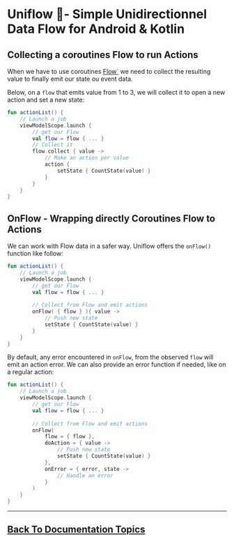 
# Uniflow 🦄- Simple Unidirectionnel Data Flow for Android & Kotlin

## Collecting a coroutines Flow<T> to run Actions

When we have to use coroutines [Flow<T>`](https://kotlin.github.io/kotlinx.coroutines/kotlinx-coroutines-core/kotlinx.coroutines.flow/-flow/) 
we need to collect the resulting value to finally emit our state ou event data.

Below, on a `flow` that emits value from 1 to 3, we will collect it to open a new action and set a new state: 
```kotlin
fun actionList() {
    // Launch a job
    viewModelScope.launch {
        // get our Flow
        val flow = flow { ... }
        // Collect it
        flow.collect { value ->
            // Make an action per value
            action {
                setState { CountState(value) }
            }
        }
    }
}
```

## OnFlow - Wrapping directly Coroutines Flow<T> to Actions

We can work with Flow<T> data in a safer way. Uniflow offers the `onFlow()` function like follow:

```kotlin
fun actionList() {
    // Launch a job
    viewModelScope.launch {
        // get our Flow
        val flow = flow { ... }
        
        // Collect from Flow and emit actions
        onFlow( { flow } ){ value ->
            // Push new state
            setState { CountState(value) }
        }
    }
}
```

By default, any error encountered in `onFlow`, from the observed `flow` will emit an action error. We can also provide an error function if needed, like on a regular action:

```kotlin
fun actionList() {
    // Launch a job
    viewModelScope.launch {
        // get our Flow
        val flow = flow { ... }
        
        // Collect from Flow and emit actions
        onFlow( 
            flow = { flow },
            doAction = { value ->
                // Push new state
                setState { CountState(value) }
            },
            onError = { error, state -> 
                // Handle an error
            }
        )
    }
}
```

----

## [Back To Documentation Topics](../README.md#getting-started--documentation-)


